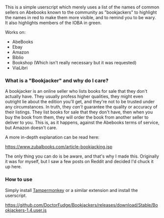 This is a simple userscript which merely uses a list of the names of common sellers on Abebooks known to the community as "bookjackers" to highlight the names in red to make them more visible, and to remind you to be wary. It also highlights members of the IOBA in green.

Works on:

* AbeBooks
* Ebay
* Amazon
* Biblio
* Bookshop (Which isn't really necessary but it was requested)
* ViaLibri

### What is a "Bookjacker" and why do I care?
A bookjacker is an online seller who lists books for sale that they don't actually have. They usually profess higher qualities, they might even outright lie about the edition you'll get, and they're not to be trusted under any circumstances. In truth, they *can't* guarantee the quality or accuracy of their listings. They list books for sale that they don't have, then when you buy the book from them, they will order the book from another seller to deliver to you. This is, as it happens, against the Abebooks terms of service, but Amazon doesn't care.

A more in-depth explanation can be read here:

https://www.zubalbooks.com/article-bookjacking.jsp

The only thing you can do is be aware, and that's why I made this. Originally it was for myself, but I saw a few posts on Reddit and decided I'd chuck it up here.

### How to use
Simply install [Tampermonkey](https://www.tampermonkey.net/) or a similar extension and install the userscript.

https://github.com/DoctorFudge/Bookjackers/releases/download/Stable/Bookjackers-1.4.user.js
